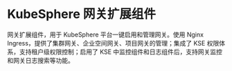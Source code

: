 # KubeSphere 网关扩展组件
网关扩展组件，用于 KubeSphere 平台一键启用和管理网关。使用 Nginx Ingress，提供了集群网关、企业空间网关、项目网关的管理；集成了 KSE 权限体系，支持租户级权限控制；启用了 KSE 中监控组件和日志组件后，支持网关监控和网关日志搜索等功能。


